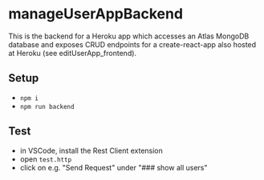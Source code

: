 #  manageUserAppBackend

This is the backend for a Heroku app which accesses an Atlas MongoDB database and exposes CRUD endpoints for a create-react-app also hosted at Heroku (see editUserApp_frontend).

## Setup

- `npm i`
- `npm run backend`

## Test

- in VSCode, install the Rest Client extension
- open `test.http`
- click on e.g. "Send Request" under "### show all users"
